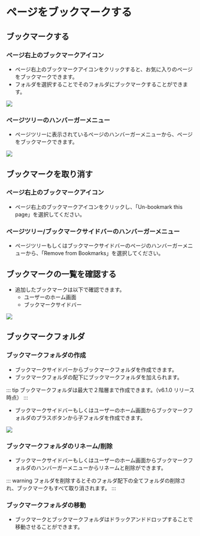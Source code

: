 # ページをブックマークする

## ブックマークする

### ページ右上のブックマークアイコン
- ページ右上のブックマークアイコンをクリックすると、お気に入りのページをブックマークできます。
- フォルダを選択することでそのフォルダにブックマークすることができます。

![](/assets/images/bookmark.png)

### ページツリーのハンバーガーメニュー
- ページツリーに表示されているページのハンバーガーメニューから、ページをブックマークできます。

![](/assets/images/bookmark_page_tree.png)

## ブックマークを取り消す

### ページ右上のブックマークアイコン
- ページ右上のブックマークアイコンをクリックし、「Un-bookmark this page」を選択してください。

### ページツリー/ブックマークサイドバーのハンバーガーメニュー
- ページツリーもしくはブックマークサイドバーのページのハンバーガーメニューから、「Remove from Bookmarks」を選択してください。

## ブックマークの一覧を確認する

- 追加したブックマークは以下で確認できます。
    - ユーザーのホーム画面
    - ブックマークサイドバー

![](/assets/images/bookmark_user_home.png)

## ブックマークフォルダ

### ブックマークフォルダの作成
- ブックマークサイドバーからブックマークフォルダを作成できます。
- ブックマークフォルダの配下にブックマークフォルダを加えられます。

::: tip
ブックマークフォルダは最大で２階層まで作成できます。（v6.1.0 リリース時点）
:::

- ブックマークサイドバーもしくはユーザーのホーム画面からブックマークフォルダのプラスボタンから子フォルダを作成できます。

![](/assets/images/bookmark_page_tree_plus.png)

### ブックマークフォルダのリネーム/削除
- ブックマークサイドバーもしくはユーザーのホーム画面からブックマークフォルダのハンバーガーメニューからリネームと削除ができます。

::: warning
フォルダを削除するとそのフォルダ配下の全てフォルダの削除され、ブックマークもすべて取り消されます。
:::

### ブックマークフォルダの移動
- ブックマークとブックマークフォルダはドラックアンドドロップすることで移動させることができます。